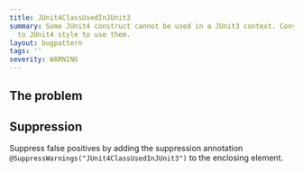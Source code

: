 ```yaml
---
title: JUnit4ClassUsedInJUnit3
summary: Some JUnit4 construct cannot be used in a JUnit3 context. Convert your class
  to JUnit4 style to use them.
layout: bugpattern
tags: ''
severity: WARNING
---
```


<!--
*** AUTO-GENERATED, DO NOT MODIFY ***
To make changes, edit the @BugPattern annotation or the explanation in docs/bugpattern.
-->


## The problem


## Suppression
Suppress false positives by adding the suppression annotation `@SuppressWarnings("JUnit4ClassUsedInJUnit3")` to the enclosing element.
